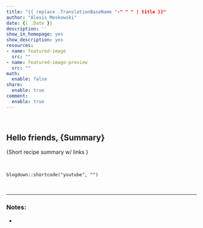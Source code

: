 ```yaml
---
title: "{{ replace .TranslationBaseName "-" " " | title }}"
author: "Alexis Meskowski"
date: {{ .Date }}
description: ''
show_in_homepage: yes
show_description: yes
resources:
- name: featured-image
  src: ""
- name: featured-image-preview
  src: ""
math:
  enable: false
share:
  enable: true
comment:
  enable: true
---
```


<!-- draft: true -->
<!-- Featured Image: 780x234 -->
<!-- Links: [](){target="_blank"} -->

<br>

## Hello friends, {Summary}

{Short recipe summary w/ links }

<br>

```{r, echo=FALSE}
blogdown::shortcode("youtube", "")
```

<br>

---

### Notes:

-